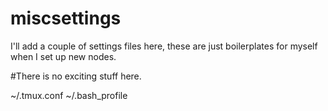 # miscsettings
I'll add a couple of settings files here, these are just boilerplates for myself when I set up new nodes.

#There is no exciting stuff here.

~/.tmux.conf
~/.bash_profile
